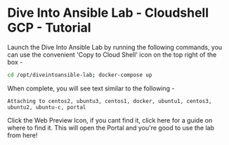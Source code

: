 # Dive Into Ansible Lab - Cloudshell GCP - Tutorial

Launch the Dive Into Ansible Lab by running the following commands, you can use the convenient 'Copy to Cloud Shell' icon on the top right of the box -

```bash
cd /opt/diveintoansible-lab; docker-compose up
```

When complete, you will see text similar to the following -

```
Attaching to centos2, ubuntu3, centos1, docker, ubuntu1, centos3, ubuntu2, ubuntu-c, portal
```

Click the Web Preview Icon, if you cant find it, click <walkthrough-web-preview-icon>here</walkthrough-web-preview-icon> for a guide on where to find it.  This will open the Portal and you're good to use the lab from here!
